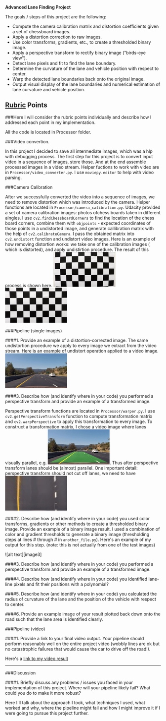 **Advanced Lane Finding Project**

The goals / steps of this project are the following:

* Compute the camera calibration matrix and distortion coefficients given a set of chessboard images.
* Apply a distortion correction to raw images.
* Use color transforms, gradients, etc., to create a thresholded binary image.
* Apply a perspective transform to rectify binary image ("birds-eye view").
* Detect lane pixels and fit to find the lane boundary.
* Determine the curvature of the lane and vehicle position with respect to center.
* Warp the detected lane boundaries back onto the original image.
* Output visual display of the lane boundaries and numerical estimation of lane curvature and vehicle position.

## [Rubric](https://review.udacity.com/#!/rubrics/571/view) Points
###Here I will consider the rubric points individually and describe how I addressed each point in my implementation.  

All the code is located in Processor folder.

###Video convertion.

In this project I decided to save all intermediate images, which was a hlp with debugging process. The first step for this project is to convert input video in a sequence of images, store those. And at the end assemble processed images in a video stream. Helper fuctions to work with video are in `Processor/video_converter.py`. I use `moviepy.editor` to help with video parsing.

###Camera Calibration

After we successfully converted the video into a  sequence of images, we need to remove distortion which was introduced by the camera. Helper functions are located in `Processor/camera_calibration.py`. Udacity provided a set of camera calibration images:  photos ofchess boards taken in different alngles. I use `cv2.findChessboardCorners` to find the location of the chess board corners, combine them with `objpoints` - expected coordinates of those points in a undistorted image, and generate callibration matrix with the help of `cv2.calibrateCamera`. I pass the obtained matrix into `cv2.undistort` function and undistort video images. Here is an example of how removing distortion works: we take one of the calibration images ( which is distorted), and apply undistirtion procedure. The result of this process is shown here.
<img src="examples/calibration1.jpg" width="200">
<img src="examples/calibration1_u.jpg" width="200">

###Pipeline (single images)

####1. Provide an example of a distortion-corrected image.
The same undistortion procedure we apply to every image we extract from the video stream. Here is an example of undistort operation applied to a video image.
<img src="examples/undistort_0180.jpeg" width="200">


####3. Describe how (and identify where in your code) you performed a perspective transform and provide an example of a transformed image.

Perspective transform functions are located in `Processor/warper.py`. I use `cv2.getPerspectiveTransform` function to compute transformation matrix and `cv2.warpPerspective` to apply this transformation to every image. To construct a transformation matrix, I chose a video image where lanes visually parallel, e.g. 
<img src="examples/perspective_0180.jpeg" width="200">. Thus after perspective transform lanes should be (almost) parallel. One important detail: perspective transform should not cut off lanes, we need to have 
<img src="examples/warped_0180.jpeg" width="200">

####2. Describe how (and identify where in your code) you used color transforms, gradients or other methods to create a thresholded binary image.  Provide an example of a binary image result.
I used a combination of color and gradient thresholds to generate a binary image (thresholding steps at lines # through # in `another_file.py`).  Here's an example of my output for this step.  (note: this is not actually from one of the test images)

![alt text][image3]

####3. Describe how (and identify where in your code) you performed a perspective transform and provide an example of a transformed image.


####4. Describe how (and identify where in your code) you identified lane-line pixels and fit their positions with a polynomial?


####5. Describe how (and identify where in your code) you calculated the radius of curvature of the lane and the position of the vehicle with respect to center.


####6. Provide an example image of your result plotted back down onto the road such that the lane area is identified clearly.


###Pipeline (video)

####1. Provide a link to your final video output.  Your pipeline should perform reasonably well on the entire project video (wobbly lines are ok but no catastrophic failures that would cause the car to drive off the road!).

Here's a [link to my video result]([video1])

---

###Discussion

####1. Briefly discuss any problems / issues you faced in your implementation of this project.  Where will your pipeline likely fail?  What could you do to make it more robust?

Here I'll talk about the approach I took, what techniques I used, what worked and why, where the pipeline might fail and how I might improve it if I were going to pursue this project further.  

